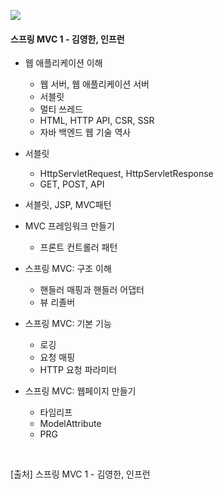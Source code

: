 ![](https://velog.velcdn.com/images/psmin77/post/f76e7aaa-d5b6-4377-b8f1-4e4851474332/image.png)
#### 스프링 MVC 1 - 김영한, 인프런
- 웹 애플리케이션 이해
  - 웹 서버, 웹 애플리케이션 서버
  - 서블릿
  - 멀티 쓰레드
  - HTML, HTTP API, CSR, SSR
  - 자바 백엔드 웹 기술 역사
  
- 서블릿
  - HttpServletRequest, HttpServletResponse
  - GET, POST, API
  
- 서블릿, JSP, MVC패턴

- MVC 프레임워크 만들기
  - 프론트 컨트롤러 패턴
  
- 스프링 MVC: 구조 이해
  - 핸들러 매핑과 핸들러 어댑터
  - 뷰 리졸버
  
- 스프링 MVC: 기본 기능
  - 로깅
  - 요청 매핑
  - HTTP 요청 파라미터
  
- 스프링 MVC: 웹페이지 만들기
  - 타임리프
  - ModelAttribute
  - PRG
<br>

>
[출처] 스프링 MVC 1 - 김영한, 인프런
